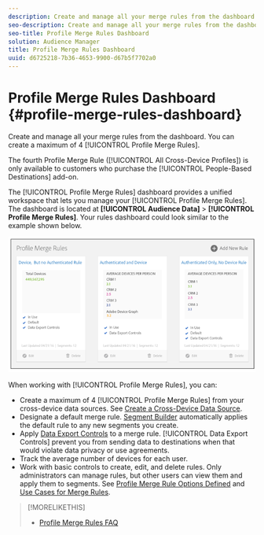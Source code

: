 ```yaml
---
description: Create and manage all your merge rules from the dashboard. You can create a maximum of 4 Profile Merge Rules.
seo-description: Create and manage all your merge rules from the dashboard. You can create a maximum of 4 Profile Merge Rules.
seo-title: Profile Merge Rules Dashboard
solution: Audience Manager
title: Profile Merge Rules Dashboard
uuid: d6725218-7b36-4653-9900-d67b5f7702a0
---
```


# Profile Merge Rules Dashboard {#profile-merge-rules-dashboard}

Create and manage all your merge rules from the dashboard. You can create a maximum of 4 [!UICONTROL Profile Merge Rules].

The fourth Profile Merge Rule ([!UICONTROL All Cross-Device Profiles]) is only available to customers who purchase the [!UICONTROL People-Based Destinations] add-on.

The [!UICONTROL Profile Merge Rules] dashboard provides a unified workspace that lets you manage your [!UICONTROL Profile Merge Rules]. The dashboard is located at **[!UICONTROL Audience Data]** > **[!UICONTROL Profile Merge Rules]**. Your rules dashboard could look similar to the example shown below.

![](assets/profile-dashboard.png)

When working with [!UICONTROL Profile Merge Rules], you can:

* Create a maximum of 4 [!UICONTROL Profile Merge Rules] from your cross-device data sources. See [Create a Cross-Device Data Source](merge-rules-start.md#create-data-source).
* Designate a default merge rule. [Segment Builder](../segments/segment-builder.md) automatically applies the default rule to any new segments you create.
* Apply [Data Export Controls](../data-export-controls.md) to a merge rule. [!UICONTROL Data Export Controls] prevent you from sending data to destinations when that would violate data privacy or use agreements.
* Track the average number of devices for each user.
* Work with basic controls to create, edit, and delete rules. Only administrators can manage rules, but other users can view them and apply them to segments. See [Profile Merge Rule Options Defined](merge-rule-definitions.md) and [Use Cases for Merge Rules](merge-rule-targeting-options.md).

>[!MORELIKETHIS]
>
>* [Profile Merge Rules FAQ](../../faq/faq-profile-merge.md)
